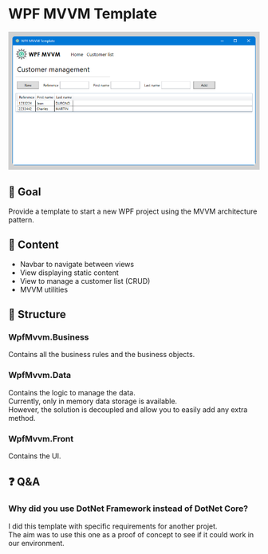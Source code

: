 # WPF MVVM Template

![Screenshot of the app](./screenshot.png)

## 🎯 Goal

Provide a template to start a new WPF project using the MVVM architecture pattern.

## 💼 Content

- Navbar to navigate between views
- View displaying static content
- View to manage a customer list (CRUD)
- MVVM utilities

## 🔎 Structure

### WpfMvvm.Business

Contains all the business rules and the business objects.

### WpfMvvm.Data

Contains the logic to manage the data.  
Currently, only in memory data storage is available.  
However, the solution is decoupled and allow you to easily add any extra method.

### WpfMvvm.Front

Contains the UI.

## ❓ Q&A

### Why did you use DotNet Framework instead of DotNet Core?

I did this template with specific requirements for another projet.  
The aim was to use this one as a proof of concept to see if it could work in our environment.
